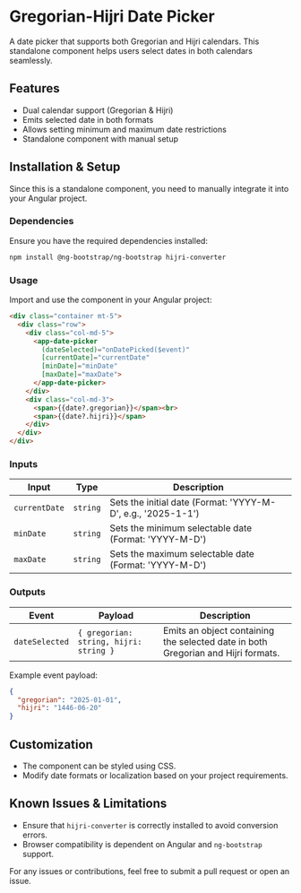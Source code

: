 # Gregorian-Hijri Date Picker

A date picker that supports both Gregorian and Hijri calendars. This standalone component helps users select dates in both calendars seamlessly.

## Features
- Dual calendar support (Gregorian & Hijri)
- Emits selected date in both formats
- Allows setting minimum and maximum date restrictions
- Standalone component with manual setup

## Installation & Setup
Since this is a standalone component, you need to manually integrate it into your Angular project.

### Dependencies
Ensure you have the required dependencies installed:
```bash
npm install @ng-bootstrap/ng-bootstrap hijri-converter
```

### Usage
Import and use the component in your Angular project:

```html
<div class="container mt-5">
  <div class="row">
    <div class="col-md-5">
      <app-date-picker
        (dateSelected)="onDatePicked($event)"
        [currentDate]="currentDate"
        [minDate]="minDate"
        [maxDate]="maxDate">
      </app-date-picker>
    </div>
    <div class="col-md-3">
      <span>{{date?.gregorian}}</span><br>
      <span>{{date?.hijri}}</span>
    </div>
  </div>
</div>
```

### Inputs
| Input         | Type     | Description |
|--------------|---------|-------------|
| `currentDate` | `string` | Sets the initial date (Format: 'YYYY-M-D', e.g., '2025-1-1') |
| `minDate`     | `string` | Sets the minimum selectable date (Format: 'YYYY-M-D') |
| `maxDate`     | `string` | Sets the maximum selectable date (Format: 'YYYY-M-D') |

### Outputs
| Event        | Payload | Description |
|-------------|---------|-------------|
| `dateSelected` | `{ gregorian: string, hijri: string }` | Emits an object containing the selected date in both Gregorian and Hijri formats. |

Example event payload:
```json
{
  "gregorian": "2025-01-01",
  "hijri": "1446-06-20"
}
```

## Customization
- The component can be styled using CSS.
- Modify date formats or localization based on your project requirements.

## Known Issues & Limitations
- Ensure that `hijri-converter` is correctly installed to avoid conversion errors.
- Browser compatibility is dependent on Angular and `ng-bootstrap` support.

For any issues or contributions, feel free to submit a pull request or open an issue.
